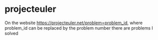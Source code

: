 # projecteuler
On the website https://projecteuler.net/problem=problem_id,
where problem_id can be replaced by the problem number there are problems I solved
